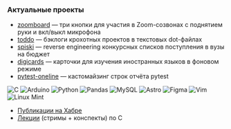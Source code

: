 ### Актуальные проекты
* [zoomboard](https://github.com/olgapavlova/zoomboard) — три кнопки для участия в Zoom-созвонах с поднятием руки и вкл/выкл микрофона
* [toddo](https://github.com/olgapavlova/toddo) — бэклоги крохотных проектов в текстовых dot-файлах
* [spiski](https://github.com/olgapavlova/spiski) — reverse engineering конкурсных списков поступления в вузы на бюджет
* [digicards](https://github.com/olgapavlova/digicards) — карточки для изучения иностранных языков в фоновом режиме
* [pytest-oneline](https://github.com/olgapavlova/pytest-oneline) — кастомайзинг строк отчёта pytest

![C](https://img.shields.io/badge/c-%2300599C.svg?style=for-the-badge&logo=c&logoColor=white)
![Arduino](https://img.shields.io/badge/-Arduino-00979D?style=for-the-badge&logo=Arduino&logoColor=white)
![Python](https://img.shields.io/badge/python-3670A0?style=for-the-badge&logo=python&logoColor=ffdd54)
![Pandas](https://img.shields.io/badge/pandas-%23150458.svg?style=for-the-badge&logo=pandas&logoColor=white)
![MySQL](https://img.shields.io/badge/mysql-4479A1.svg?style=for-the-badge&logo=mysql&logoColor=white)
![Astro](https://img.shields.io/badge/astro-%232C2052.svg?style=for-the-badge&logo=astro&logoColor=white) 
![Figma](https://img.shields.io/badge/figma-%23F24E1E.svg?style=for-the-badge&logo=figma&logoColor=white)
![Vim](https://img.shields.io/badge/VIM-%2311AB00.svg?style=for-the-badge&logo=vim&logoColor=white)
![Linux Mint](https://img.shields.io/badge/Linux%20Mint-87CF3E?style=for-the-badge&logo=Linux%20Mint&logoColor=white)

* [Публикации на Хабре](https://habr.com/ru/users/olgapavlova/publications/articles/)
* [Лекции](lectures/) (стримы + конспекты) по C
